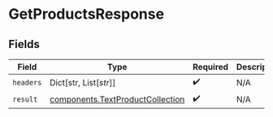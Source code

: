 # GetProductsResponse


## Fields

| Field                                                                                | Type                                                                                 | Required                                                                             | Description                                                                          |
| ------------------------------------------------------------------------------------ | ------------------------------------------------------------------------------------ | ------------------------------------------------------------------------------------ | ------------------------------------------------------------------------------------ |
| `headers`                                                                            | Dict[str, List[*str*]]                                                               | :heavy_check_mark:                                                                   | N/A                                                                                  |
| `result`                                                                             | [components.TextProductCollection](../../models/components/textproductcollection.md) | :heavy_check_mark:                                                                   | N/A                                                                                  |